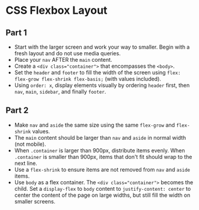 # CSS Flexbox Layout


## Part 1

* Start with the larger screen and work your way to smaller. Begin with a fresh layout and do not use media queries. 
* Place your `nav` AFTER the `main` content.
* Create a `<div class="container">` that encompasses the `<body>`.  
* Set the `header` and `footer` to fill the width of the screen using `flex: flex-grow flex-shrink flex-basis;` (with values included). 
* Using `order: x`, display elements visually by ordering `header` first, then `nav`, `main`, `sidebar`, and finally `footer`.



## Part 2

* Make `nav` and `aside` the same size using the same `flex-grow` and `flex-shrink` values. 
* The `main` content should be larger than `nav` and `aside` in normal width (not mobile).
* When `.container` is larger than 900px, distribute items evenly. When `.container` is smaller than 900px, items that don't fit should wrap to the next line.  
* Use a `flex-shrink` to ensure items are not removed from `nav` and `aside` items. 
* Use `body` as a flex container. The `<div class="container">` becomes the child. Set a  `display-flex` to `body` content to `justify-content: center` to center the content of the page on large widths, but still fill the width on smaller screens.